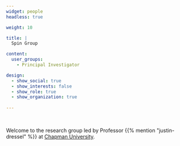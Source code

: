```yaml
---
widget: people
headless: true  

weight: 10  

title: |
  Spin Group

content:
  user_groups:
    - Principal Investigator

design:
  - show_social: true
  - show_interests: false
  - show_role: true
  - show_organization: true  
 
---
```


<br>

Welcome to the research group led by Professor {{% mention "justin-dressel" %}} at [Chapman University](https://www.chapman.edu/physics").

